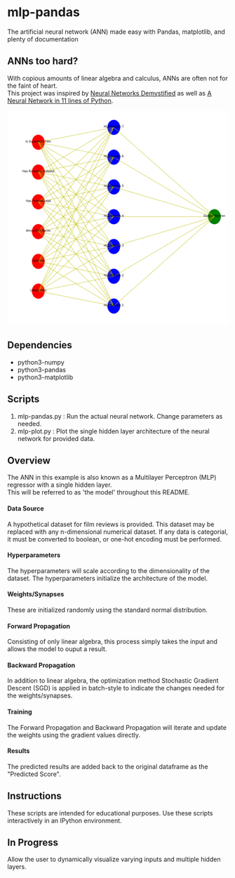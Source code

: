 # mlp-pandas
The artificial neural network (ANN) made easy with Pandas, matplotlib, and plenty of documentation

## ANNs too hard?
With copious amounts of linear algebra and calculus, ANNs are often not for the faint of heart.  
This project was inspired by 
[Neural Networks Demystified](https://www.youtube.com/watch?v=bxe2T-V8XRs&list=PLiaHhY2iBX9hdHaRr6b7XevZtgZRa1PoU&index=1)
as well as [A Neural Network in 11 lines of Python](https://iamtrask.github.io/2015/07/12/basic-python-network/).

![alt text](https://raw.githubusercontent.com/summonholmes/mlp-pandas/master/Sample.png)

## Dependencies
* python3-numpy
* python3-pandas
* python3-matplotlib

## Scripts
1. mlp-pandas.py : Run the actual neural network.  Change parameters as needed.
2. mlp-plot.py : Plot the single hidden layer architecture of the neural network for provided data.

## Overview
The ANN in this example is also known as a Multilayer Perceptron (MLP) regressor with a single hidden layer.  
This will be referred to as 'the model' throughout this README.

#### Data Source
A hypothetical dataset for film reviews is provided.  This dataset may be replaced with any
n-dimensional numerical dataset.  If any data is categorial, it must be converted
to boolean, or one-hot encoding must be performed.

#### Hyperparameters
The hyperparameters will scale according to the dimensionality of the dataset.
The hyperparameters initialize the architecture of the model.

#### Weights/Synapses
These are initialized randomly using the standard normal distribution.

#### Forward Propagation
Consisting of only linear algebra, this process simply takes the input and allows the model to ouput a result.

#### Backward Propagation
In addition to linear algebra, the optimization method Stochastic Gradient Descent (SGD) is applied in
batch-style to indicate the changes needed for the weights/synapses.

#### Training
The Forward Propagation and Backward Propagation will iterate and update the weights using the gradient values directly.

#### Results
The predicted results are added back to the original dataframe as the "Predicted Score".

## Instructions
These scripts are intended for educational purposes.  Use these scripts interactively in an IPython environment.

## In Progress
Allow the user to dynamically visualize varying inputs and multiple hidden layers.
